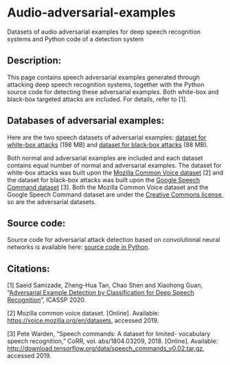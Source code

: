 # Audio-adversarial-examples
Datasets of audio adversarial examples for deep speech recognition systems and Python code of a detection system

## Description:
This page contains speech adversarial examples generated through attacking deep speech recognition systems, together with the Python source code for detecting these adversarial examples. Both white-box and black-box targeted attacks are included. For details, refer to [1]. 
 
## Databases of adversarial examples:
Here are the two speech datasets of adversarial examples: 
[dataset for white-box attacks](https://drive.google.com/file/d/1dZcyszH08dO96ybAz10N_usONtIkFDjC/view?usp=sharing) (198 MB) and 
[dataset for black-box attacks](https://drive.google.com/file/d/1DTmzb9MI2GZGgZb2eL64NAsavO3D5Kqo/view?usp=sharing) (88 MB). 

Both normal and adversarial examples are included and each dataset contains equal number of normal and adversarial examples. The dataset for white-box attacks was built upon the [Mozilla Common Voice dataset](https://voice.mozilla.org/en) [2] and the dataset for black-box attacks was built upon the [Google Speech Command dataset](https://arxiv.org/pdf/1804.03209.pdf) [3]. Both the Mozilla Common Voice dataset and the Google Speech Command dataset are under the [Creative Commons license](https://creativecommons.org/licenses/by/4.0/), so are the adversarial datasets. 

## Source code: 
Source code for adversarial attack detection based on convolutional neural networks is available here: [source code in Python](/adversarial_trainA_testA.py). 


## Citations:

[1] Saeid Samizade, Zheng-Hua Tan, Chao Shen and Xiaohong Guan, “[Adversarial Example Detection by Classification for Deep Speech Recognition](https://arxiv.org/abs/1910.10013)”, ICASSP 2020.

[2] Mozilla common voice dataset. [Online]. Available: https://voice.mozilla.org/en/datasets, accessed 2019. 

[3] Pete Warden, “Speech commands: A dataset for limited- vocabulary speech recognition,” CoRR, vol. abs/1804.03209, 2018. [Online]. Available: http://download.tensorflow.org/data/speech_commands_v0.02.tar.gz, accessed 2019. 
